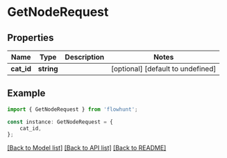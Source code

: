 # GetNodeRequest


## Properties

Name | Type | Description | Notes
------------ | ------------- | ------------- | -------------
**cat_id** | **string** |  | [optional] [default to undefined]

## Example

```typescript
import { GetNodeRequest } from 'flowhunt';

const instance: GetNodeRequest = {
    cat_id,
};
```

[[Back to Model list]](../README.md#documentation-for-models) [[Back to API list]](../README.md#documentation-for-api-endpoints) [[Back to README]](../README.md)
